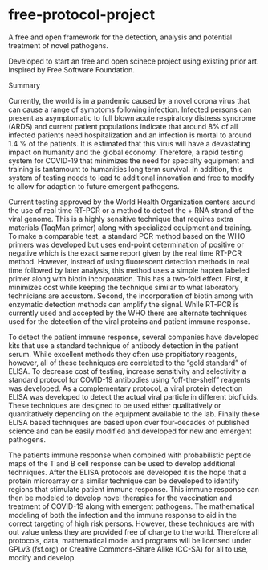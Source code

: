 # free-protocol-project

A free and open framework for the detection, analysis and potential treatment of novel pathogens.


Developed to start an free and open scinece project using existing prior art.  Inspired by Free Software Foundation.


Summary

Currently, the world is in a pandemic caused by a novel corona virus that can cause a range of symptoms following infection.  Infected persons can present as asymptomatic to full blown acute respiratory distress syndrome (ARDS) and current patient populations indicate that around 8% of all infected patients need hospitalization and an infection is mortal to around 1.4 % of the patients.  It is estimated that this virus will have a devastating impact on humanity and the global economy.  Therefore, a rapid testing system for COVID-19 that minimizes the need for specialty equipment and training is tantamount to humanities long  term survival.  In addition, this system of testing needs to lead to additional innovation and free to modify to allow for adaption to future emergent pathogens.

Current testing approved by the World Health Organization centers around the use of real time RT-PCR or a method to detect the + RNA strand of the viral genome.  This is a highly sensitive technique that requires extra materials (TaqMan primer) along with specialized equipment and training.  To make a comparable test, a standard PCR method based on the WHO primers was developed but uses end-point determination of positive or negative which is the exact same report given by the real time RT-PCR method.  However, instead of using fluorescent detection methods in real time followed by later analysis, this method uses a simple hapten labeled primer along with biotin incorporation.  This has a two-fold effect. First, it minimizes cost while keeping the technique similar to what laboratory technicians are accustom. Second, the incorporation of biotin among with enzymatic detection methods can amplify the signal.  While RT-PCR is currently used and accepted by the WHO there are alternate techniques used for the detection of the viral proteins and patient immune response.

To detect the patient immune response, several companies have developed kits that use a standard technique of antibody detection in the patient serum. While excellent methods they often use propitiatory reagents, however,  all of these techniques are correlated to the “gold standard” of ELISA.  To decrease cost of testing, increase sensitivity and selectivity a standard protocol for COVID-19 antibodies using “off-the-shelf” reagents was developed.  As a complementary protocol, a viral protein detection ELISA was developed to detect the actual viral particle in different biofluids.  These techniques are designed to be used either qualitatively or quantitatively depending on the equipment available to the lab.  Finally these ELISA based techniques are based upon over four-decades of published science and can be easily modified and developed for new and emergent pathogens.

The patients immune response when combined with probabilistic peptide maps of the T and B cell response can be used to develop additional techniques.  After the ELISA protocols are developed it is the hope that a protein microarray or a similar technique can be developed to identify regions that stimulate patient immune response.  This immune response can then be modeled to develop novel therapies for the vaccination and treatment of COVID-19 along with emergent pathogens.  The mathematical modeling of both the infection and the immune response to aid in the correct targeting of high risk persons.  However, these techniques are with out value unless they are provided free of charge to the world.  Therefore all protocols, data, mathematical model and programs will be licensed under GPLv3 (fsf.org) or Creative Commons-Share Alike (CC-SA) for all to use, modify and develop.
